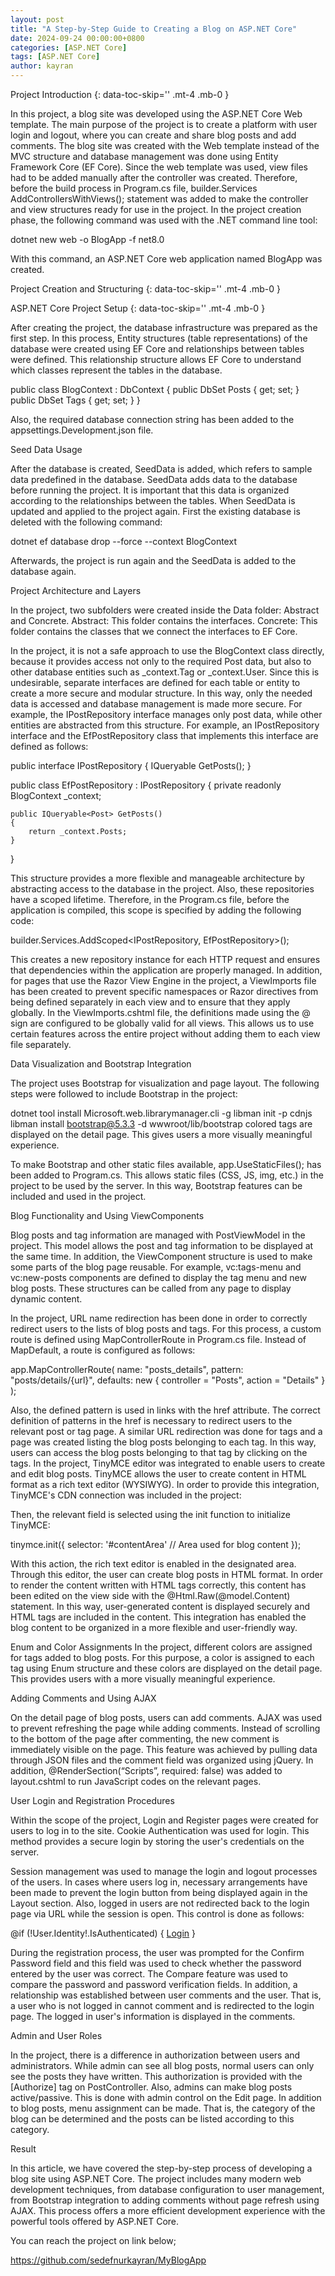 ```yaml
---
layout: post
title: "A Step-by-Step Guide to Creating a Blog on ASP.NET Core"
date: 2024-09-24 00:00:00+0800
categories: [ASP.NET Core]
tags: [ASP.NET Core]
author: kayran
---
```


Project Introduction {: data-toc-skip='' .mt-4 .mb-0 }

In this project, a blog site was developed using the ASP.NET Core Web template. The main purpose of the project is to create a platform with user login and logout, where you can create and share blog posts and add comments. The blog site was created with the Web template instead of the MVC structure and database management was done using Entity Framework Core (EF Core). Since the web template was used, view files had to be added manually after the controller was created. Therefore, before the build process in Program.cs file, builder.Services AddControllersWithViews(); statement was added to make the controller and view structures ready for use in the project. In the project creation phase, the following command was used with the .NET command line tool:

dotnet new web -o BlogApp -f net8.0

With this command, an ASP.NET Core web application named BlogApp was created.

Project Creation and Structuring {: data-toc-skip='' .mt-4 .mb-0 }

ASP.NET Core Project Setup {: data-toc-skip='' .mt-4 .mb-0 }

After creating the project, the database infrastructure was prepared as the first step. In this process, Entity structures (table representations) of the database were created using EF Core and relationships between tables were defined. This relationship structure allows EF Core to understand which classes represent the tables in the database.

public class BlogContext : DbContext
{
    public DbSet<Post> Posts { get; set; }
    public DbSet<Tag> Tags { get; set; }
}

Also, the required database connection string has been added to the appsettings.Development.json file.

Seed Data Usage

After the database is created, SeedData is added, which refers to sample data predefined in the database. SeedData adds data to the database before running the project. It is important that this data is organized according to the relationships between the tables. When SeedData is updated and applied to the project again. First the existing database is deleted with the following command:

dotnet ef database drop --force --context BlogContext

Afterwards, the project is run again and the SeedData is added to the database again.

Project Architecture and Layers

In the project, two subfolders were created inside the Data folder: Abstract and Concrete.
Abstract: This folder contains the interfaces.
Concrete: This folder contains the classes that we connect the interfaces to EF Core.

In the project, it is not a safe approach to use the BlogContext class directly, because it provides access not only to the required Post data, but also to other database entities such as _context.Tag or _context.User. Since this is undesirable, separate interfaces are defined for each table or entity to create a more secure and modular structure. In this way, only the needed data is accessed and database management is made more secure. For example, the IPostRepository interface manages only post data, while other entities are abstracted from this structure.
For example, an IPostRepository interface and the EfPostRepository class that implements this interface are defined as follows:

public interface IPostRepository
{
    IQueryable<Post> GetPosts();
}

public class EfPostRepository : IPostRepository
{
    private readonly BlogContext _context;

    public IQueryable<Post> GetPosts()
    {
        return _context.Posts;
    }
}

This structure provides a more flexible and manageable architecture by abstracting access to the database in the project. 
Also, these repositories have a scoped lifetime. Therefore, in the Program.cs file, before the application is compiled, this scope is specified by adding the following code:

builder.Services.AddScoped<IPostRepository, EfPostRepository>();

This creates a new repository instance for each HTTP request and ensures that dependencies within the application are properly managed. In addition, for pages that use the Razor View Engine in the project, a ViewImports file has been created to prevent specific namespaces or Razor directives from being defined separately in each view and to ensure that they apply globally. In the ViewImports.cshtml file, the definitions made using the @ sign are configured to be globally valid for all views. This allows us to use certain features across the entire project without adding them to each view file separately.

Data Visualization and Bootstrap Integration

The project uses Bootstrap for visualization and page layout. The following steps were followed to include Bootstrap in the project:

dotnet tool install Microsoft.web.librarymanager.cli -g
libman init -p cdnjs
libman install bootstrap@5.3.3 -d wwwroot/lib/bootstrap
colored tags are displayed on the detail page. This gives users a more visually meaningful experience.

To make Bootstrap and other static files available, app.UseStaticFiles(); has been added to Program.cs. This allows static files (CSS, JS, img, etc.) in the project to be used by the server. In this way, Bootstrap features can be included and used in the project.

Blog Functionality and Using ViewComponents

Blog posts and tag information are managed with PostViewModel in the project. This model allows the post and tag information to be displayed at the same time. In addition, the ViewComponent structure is used to make some parts of the blog page reusable. For example, vc:tags-menu</vc> and vc:new-posts</vc> components are defined to display the tag menu and new blog posts. These structures can be called from any page to display dynamic content.

In the project, URL name redirection has been done in order to correctly redirect users to the lists of blog posts and tags. For this process, a custom route is defined using MapControllerRoute in Program.cs file. Instead of MapDefault, a route is configured as follows:

app.MapControllerRoute(
    name: "posts_details",
    pattern: "posts/details/{url}",
    defaults: new { controller = "Posts", action = "Details" }
);

Also, the defined pattern is used in links with the href attribute. The correct definition of patterns in the href is necessary to redirect users to the relevant post or tag page.
A similar URL redirection was done for tags and a page was created listing the blog posts belonging to each tag. In this way, users can access the blog posts belonging to that tag by clicking on the tags.
In the project, TinyMCE editor was integrated to enable users to create and edit blog posts. TinyMCE allows the user to create content in HTML format as a rich text editor (WYSIWYG). In order to provide this integration, TinyMCE's CDN connection was included in the project:

<script src=“https://cdn.tiny.cloud/1/no-api-key/tinymce/5/tinymce.min.js” referrerpolicy=“origin”></script>

Then, the relevant field is selected using the init function to initialize TinyMCE:

tinymce.init({
  selector: '#contentArea' // Area used for blog content
});

With this action, the rich text editor is enabled in the designated area. Through this editor, the user can create blog posts in HTML format. In order to render the content written with HTML tags correctly, this content has been edited on the view side with the @Html.Raw(@model.Content) statement. In this way, user-generated content is displayed securely and HTML tags are included in the content.
This integration has enabled the blog content to be organized in a more flexible and user-friendly way.

Enum and Color Assignments
In the project, different colors are assigned for tags added to blog posts. For this purpose, a color is assigned to each tag using Enum structure and these colors are displayed on the detail page. This provides users with a more visually meaningful experience.

Adding Comments and Using AJAX

On the detail page of blog posts, users can add comments. AJAX was used to prevent refreshing the page while adding comments. Instead of scrolling to the bottom of the page after commenting, the new comment is immediately visible on the page. This feature was achieved by pulling data through JSON files and the comment field was organized using jQuery. In addition, @RenderSection(“Scripts”, required: false) was added to layout.cshtml to run JavaScript codes on the relevant pages.

User Login and Registration Procedures

Within the scope of the project, Login and Register pages were created for users to log in to the site. Cookie Authentication was used for login. This method provides a secure login by storing the user's credentials on the server. 

Session management was used to manage the login and logout processes of the users. In cases where users log in, necessary arrangements have been made to prevent the login button from being displayed again in the Layout section. Also, logged in users are not redirected back to the login page via URL while the session is open. This control is done as follows:

@if (!User.Identity!.IsAuthenticated)
{
    <a href=“/user/login”>Login</a>
}

During the registration process, the user was prompted for the Confirm Password field and this field was used to check whether the password entered by the user was correct. The Compare feature was used to compare the password and password verification fields.
In addition, a relationship was established between user comments and the user. That is, a user who is not logged in cannot comment and is redirected to the login page. The logged in user's information is displayed in the comments.

Admin and User Roles

In the project, there is a difference in authorization between users and administrators. While admin can see all blog posts, normal users can only see the posts they have written. This authorization is provided with the [Authorize] tag on PostController.
Also, admins can make blog posts active/passive. This is done with admin control on the Edit page. In addition to blog posts, menu assignment can be made. That is, the category of the blog can be determined and the posts can be listed according to this category.

Result

In this article, we have covered the step-by-step process of developing a blog site using ASP.NET Core. The project includes many modern web development techniques, from database configuration to user management, from Bootstrap integration to adding comments without page refresh using AJAX. This process offers a more efficient development experience with the powerful tools offered by ASP.NET Core.

You can reach the project on link below;

https://github.com/sedefnurkayran/MyBlogApp